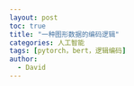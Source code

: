 ```yaml
---
layout: post
toc: true
title: "一种图形数据的编码逻辑"
categories: 人工智能
tags: [pytorch，bert，逻辑编码]
author:
  - David
---
```


